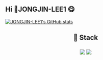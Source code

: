 ## Hi 👋JONGJIN-LEE1 😋

[![JONGJIN-LEE1's GitHub stats](https://github-readme-stats.vercel.app/api?username=JONGJIN-LEE1&show_icons=true&theme=테마a&count_private=true)](https://github.com/anuraghazra/github-readme-stats)

<h2 align="center"> 🎨 Stack <br> </p>
 
  <img src="https://img.shields.io/badge/JavaScript-007396?style=round-square&logo=JavaScript&logoColor=white"/>
  <img src="https://img.shields.io/badge/MongoDB-47A248?style=round-square&logo=MongoDB&logoColor=white"/> 
 

